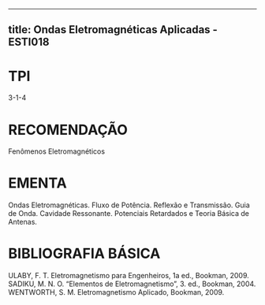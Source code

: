 
---
title: Ondas Eletromagnéticas Aplicadas - ESTI018 
---

# TPI

3-1-4

# RECOMENDAÇÃO

Fenômenos Eletromagnéticos

# EMENTA

Ondas Eletromagnéticas. Fluxo de Potência. Reflexão e Transmissão. Guia de Onda. Cavidade Ressonante. Potenciais Retardados e Teoria Básica de Antenas.

# BIBLIOGRAFIA BÁSICA

ULABY, F. T. Eletromagnetismo para Engenheiros, 1a ed., Bookman, 2009.
SADIKU, M. N. O. “Elementos de Eletromagnetismo”, 3. ed., Bookman, 2004.
WENTWORTH, S. M. Eletromagnetismo Aplicado, Bookman, 2009.
        